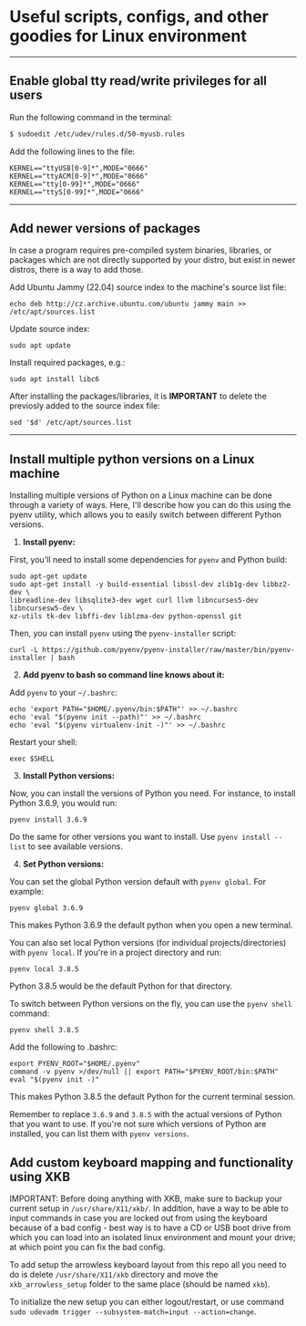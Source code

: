 # Useful scripts, configs, and other goodies for Linux environment

---

## Enable global tty read/write privileges for all users

Run the following command in the terminal:
```bash
$ sudoedit /etc/udev/rules.d/50-myusb.rules
```

Add the following lines to the file:
```
KERNEL=="ttyUSB[0-9]*",MODE="0666"
KERNEL=="ttyACM[0-9]*",MODE="0666"
KERNEL=="tty[0-99]*",MODE="0666"
KERNEL=="ttyS[0-99]*",MODE="0666"
```
---

## Add newer versions of packages
In case a program requires pre-compiled system binaries, libraries, or packages which are not directly supported by your distro, but exist in newer distros, there is a way to add those.

Add Ubuntu Jammy (22.04) source index to the machine's source list file:
```
echo deb http://cz.archive.ubuntu.com/ubuntu jammy main >> /etc/apt/sources.list
```

Update source index:
```
sudo apt update
```

Install required packages, e.g.:
```
sudo apt install libc6
```

After installing the packages/libraries, it is **IMPORTANT** to delete the previosly added to the source index file:
```
sed '$d' /etc/apt/sources.list
```

---

## Install multiple python versions on a Linux machine
Installing multiple versions of Python on a Linux machine can be done through a variety of ways. Here, I'll describe how you can do this using the pyenv utility, which allows you to easily switch between different Python versions.

1. **Install pyenv:**

First, you'll need to install some dependencies for `pyenv` and Python build:

```
sudo apt-get update
sudo apt-get install -y build-essential libssl-dev zlib1g-dev libbz2-dev \
libreadline-dev libsqlite3-dev wget curl llvm libncurses5-dev libncursesw5-dev \
xz-utils tk-dev libffi-dev liblzma-dev python-openssl git
```

Then, you can install `pyenv` using the `pyenv-installer` script:

```
curl -L https://github.com/pyenv/pyenv-installer/raw/master/bin/pyenv-installer | bash
```

2. **Add pyenv to bash so command line knows about it:**

Add `pyenv` to your `~/.bashrc`:

```
echo 'export PATH="$HOME/.pyenv/bin:$PATH"' >> ~/.bashrc
echo 'eval "$(pyenv init --path)"' >> ~/.bashrc
echo 'eval "$(pyenv virtualenv-init -)"' >> ~/.bashrc
```

Restart your shell:

```
exec $SHELL
```

3. **Install Python versions:**

Now, you can install the versions of Python you need. For instance, to install Python 3.6.9, you would run:

```
pyenv install 3.6.9
```

Do the same for other versions you want to install. Use `pyenv install --list` to see available versions.

4. **Set Python versions:**

You can set the global Python version default with `pyenv global`. For example:

```
pyenv global 3.6.9
```

This makes Python 3.6.9 the default python when you open a new terminal.

You can also set local Python versions (for individual projects/directories) with `pyenv local`. If you're in a project directory and run:

```
pyenv local 3.8.5
```

Python 3.8.5 would be the default Python for that directory.

To switch between Python versions on the fly, you can use the `pyenv shell` command:

```
pyenv shell 3.8.5
```

Add the following to .bashrc:

```
export PYENV_ROOT="$HOME/.pyenv"
command -v pyenv >/dev/null || export PATH="$PYENV_ROOT/bin:$PATH"
eval "$(pyenv init -)"
```

This makes Python 3.8.5 the default Python for the current terminal session.

Remember to replace `3.6.9` and `3.8.5` with the actual versions of Python that you want to use. If you're not sure which versions of Python are installed, you can list them with `pyenv versions`.


## Add custom keyboard mapping and functionality using XKB
IMPORTANT: Before doing anything with XKB, make sure to backup your current setup in `/usr/share/X11/xkb/`. In addition, have a way to be able to input commands in case you are locked out from using the keyboard because of a bad config - best way is to have a CD or USB boot drive from which you can load into an isolated linux environment and mount your drive; at which point you can fix the bad config.

To add setup the arrowless keyboard layout from this repo all you need to do is delete `/usr/share/X11/xkb` directory and move the `xkb_arrowless_setup` folder to the same place (should be named `xkb`).

To initialize the new setup you can either logout/restart, or use command `sudo udevadm trigger --subsystem-match=input --action=change`.
